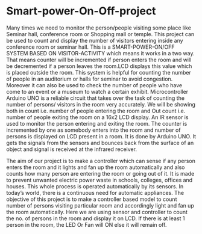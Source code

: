 # Smart-power-On-Off-project


Many times we need to monitor the person/people visiting some place like Seminar hall, conference room or Shopping mall or temple. This project can be used to count and display the number of visitors entering inside any conference room or seminar hall. This is a SMART-POWER-ON/OFF SYSTEM BASED ON VISITOR-ACTIVITY
which means it works in a two way. That means counter will be incremented if person enters the room and will be decremented if a person leaves the room.LCD displays this value which is placed outside the room. This system is helpful for counting the number of people in an auditorium or halls  for seminar to avoid congestion. Moreover it can also be used to check the number of people who have come to an event or a museum to watch a certain exhibit. Microcontroller Arduino UNO is a reliable circuit that takes over the task of counting the number of persons/ visitors in the room very accurately. We will be showing both  in count i.e. number of people entering the room and Out count i.e. number of people exiting the room on a 16x2 LCD display. An IR sensor is used to monitor the person entering and exiting the room. The counter is incremented by one as somebody enters into the room and number of persons is displayed on LCD present in a room. It is done by Arduino  UNO. It gets the signals from the sensors  and bounces back from the surface of an object and signal is received at the infrared receiver.

The aim of our project is to make a controller which can sense if any person enters the room and it lights and fan up the room automatically and also counts how many person are entering the room or going out of it. It is made to prevent unwanted electric power waste in schools, colleges, offices and houses. This whole process is operated automatically by its sensors. In today’s world, there is a continuous need for automatic appliances. The objective of this project is to make a controller based model to count number of persons visiting particular room and accordingly light and fan up the room automatically. Here we are using sensor and controller to count the no. of  persons in the room and display it on LCD. If there is at least 1 person in the room, the LED Or Fan will ON else it will remain off.
